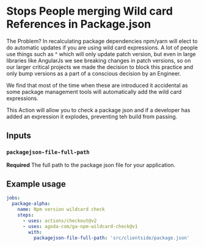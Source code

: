 # Stops People merging Wild card References in Package.json

The Problem? In recalculating package dependencies npm/yarn will elect to do automatic updates if you are using wild card expressions. A lot of people use things such as ^ which will only update patch version, but even in large libraries like AngularJs we see breaking changes in patch versions, so on our larger critical projects we made the decision to block this practice and only bump versions as a part of a conscious decision by an Engineer.

We find that most of the time when these are introduced it accidental as some package management tools will automatically add the wild card expressions.

This Action will allow you to check a package json and if a developer has added an expression it explodes, preventing teh build from passing.

## Inputs

### `packagejson-file-full-path`

**Required** The full path to the package json file for your application.

## Example usage

```yaml
jobs:    
  package-alpha:
    name: Npm version wildcard check
    steps:
      - uses: actions/checkout@v2    
      - uses: agoda-com/ga-npm-wildcard-check@v1
        with:
          packagejson-file-full-path: 'src/clientside/package.json'
```